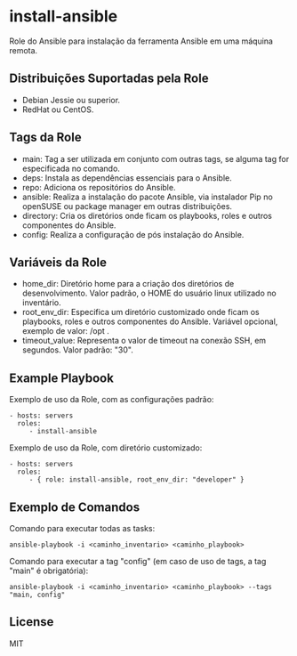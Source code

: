 install-ansible
=========

Role do Ansible para instalação da ferramenta Ansible em uma máquina remota.

Distribuições Suportadas pela Role
------------

- Debian Jessie ou superior.
- RedHat ou CentOS.


Tags da Role 
--------------

- main: Tag a ser utilizada em conjunto com outras tags, se alguma tag for especificada no comando.
- deps: Instala as dependências essenciais para o Ansible.
- repo: Adiciona os repositórios do Ansible.
- ansible: Realiza a instalação do pacote Ansible, via instalador Pip no openSUSE ou package manager em outras distribuições.
- directory: Cria os diretórios onde ficam os playbooks, roles e outros componentes do Ansible.
- config: Realiza a configuração de pós instalação do Ansible.


Variáveis da Role 
--------------

- home_dir: Diretório home para a criação dos diretórios de desenvolvimento. Valor padrão, o HOME do usuário linux utilizado no inventário.
- root_env_dir: Especifica um diretório customizado onde ficam os playbooks, roles e outros componentes do Ansible. Variável opcional, exemplo de valor: /opt .
- timeout_value: Representa o valor de timeout na conexão SSH, em segundos. Valor padrão: "30".


Example Playbook
----------------

Exemplo de uso da Role, com as configurações padrão:

    - hosts: servers
      roles:
         - install-ansible

Exemplo de uso da Role, com diretório customizado:

    - hosts: servers
      roles:
         - { role: install-ansible, root_env_dir: "developer" }

Exemplo de Comandos
----------------

Comando para executar todas as tasks:

    ansible-playbook -i <caminho_inventario> <caminho_playbook>

Comando para executar a tag "config" (em caso de uso de tags, a tag "main" é obrigatória):

    ansible-playbook -i <caminho_inventario> <caminho_playbook> --tags "main, config"


License
-------

MIT